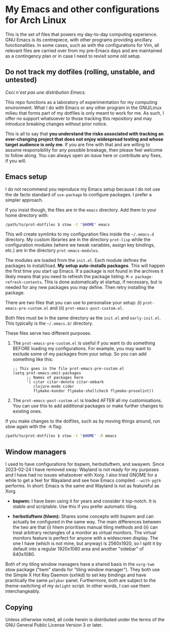 # My Emacs and other configurations for Arch Linux

This is the set of files that powers my day-to-day computing experience.
GNU Emacs is its centrepiece, with other programs providing ancillary
functionalities.  In some cases, such as with the configurations for
Vim, all relevant files are carried over from my pre-Emacs days and are
maintained as a contingency plan or in case I need to revisit some old
setup.

## Do not track my dotfiles (rolling, unstable, and untested)

_Ceci n'est pas une distribution Emacs._

This repo functions as a laboratory of experimentation for my computing
environment.  What I do with Emacs or any other program in the GNU/Linux
milieu that forms part of my dotfiles is only meant to work for me.  As
such, I offer no support whatsoever to those tracking this repository
and may introduce breaking changes without prior notice.

This is all to say that **you understand the risks associated with
tracking an ever-changing project that does not enjoy widespread testing
and whose target audience is only me**.  If you are fine with that and
are willing to assume responsibility for any possible breakage, then
please feel welcome to follow along.  You can always open an issue here
or contribute any fixes, if you will.

## Emacs setup

I do not recommend you reproduce my Emacs setup because I do not use
the de facto standard of `use-package` to configure packages.  I
prefer a simpler approach.

If you insist though, the files are in the `emacs` directory.  Add them
to your home directory with:

```sh
/path/to/prot-dotfiles $ stow -t "$HOME" emacs
```

This will create symlinks to my configuration files inside the
`~/.emacs.d` directory.  My custom libraries are in the directory
`prot-lisp` while the configuration modules (where we tweak variables,
assign key bindings, etc.) are in the directory `prot-emacs-modules`.

The modules are loaded from the `init.el`.  Each module defines the
packages to install/load.  **My setup auto-installs packages**.  This
will happen the first time you start up Emacs.  If a package is not
found in the archives it likely means that you need to refresh the
package listing: `M-x package-refresh-contents`.  This is done
automatically at startup, if necessary, but is needed for any new
packages you may define.  Then retry installing the package.

There are two files that you can use to personalise your setup: (i)
`prot-emacs-pre-custom.el` and (ii) `prot-emacs-post-custom.el`.

Both files must be in the same directory as the `init.el` and
`early-init.el`.  This typically is the `~/.emacs.d/` directory.

These files serve two different purposes.

1. The `prot-emacs-pre-custom.el` is useful if you want to do
   something BEFORE loading my configurations.  For example, you may
   want to exclude some of my packages from your setup.  So you can
   add something like this:

   ```elisp
   ;; This goes in the file prot-emacs-pre-custom.el
   (setq prot-emacs-omit-packages
         ;; Names of packages here
         '( citar citar-denote citar-embark
            clojure-mode cider
            flymake-kondor flymake-shellcheck flymake-proselint))
   ```

2. The `prot-emacs-post-custom.el` is loaded AFTER all my
   customisations.  You can use this to add additional packages or
   make further changes to existing ones.

If you make changes to the dotfiles, such as by moving things around,
run stow again with the `-R` flag:

```sh
/path/to/prot-dotfiles $ stow -t "$HOME" -R emacs
```

## Window managers

I used to have configurations for bspwm, herbstluftwm, and swaywm.
Since 2023-02-24 I have removed sway: Wayland is not ready for my
purposes and I have had no issues whatsoever with Xorg.  I also tried
GNOME for a while to get a feel for Wayaland and see how Emacs
compiled `--with-pgtk` performs.  In short: Emacs is the same and
Wayland is not as featureful as Xorg.

+ **bspwm:** I have been using it for years and consider it top-notch.
  It is stable and scriptable.  Use this if you prefer automatic
  tiling.

+ **herbstluftwm (hlwm):** Shares some concepts with bspwm and can
  actually be configured in the same way.  The main differences
  between the two are that (i) hlwm prioritises manual tiling methods
  and (ii) can treat arbitrary rectangles of a monitor as virtual
  monitors.  The virtual monitors feature is perfect for anyone with a
  widescreen display.  The one I have (which is not mine, but anyway)
  is 2560x1920, so I split it by default into a regular 1920x1080 area
  and another "sidebar" of 640x1080.

Both of my tiling window managers have a shared basis in the
`xorg-twm` stow package ("twm" stands for "tiling window manager").
They both use the Simple X Hot Key Daemon (sxhkd) to set key bindings
and have practically the same `polybar` panel.  Furthermore, both are
subject to the theme-switching of my `delight` script.  In other
words, I can use them interchangeably.

## Copying

Unless otherwise noted, all code herein is distributed under the terms
of the GNU General Public License Version 3 or later.
